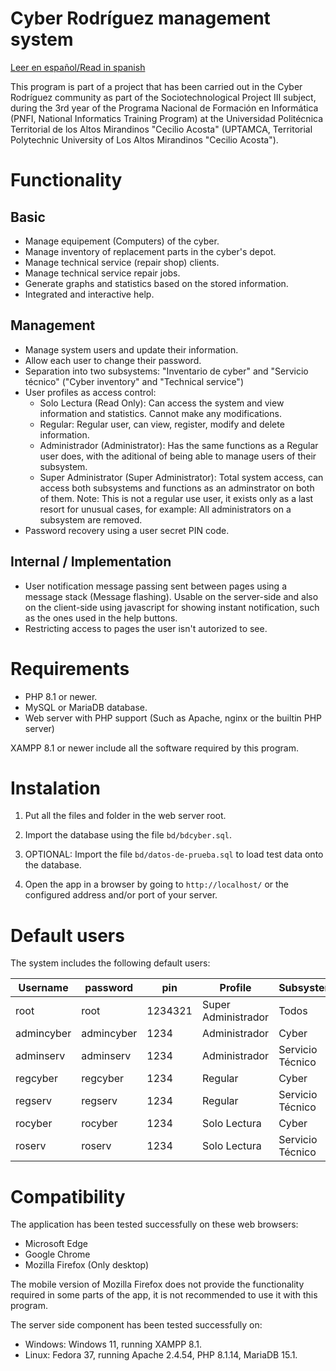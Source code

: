 # Cyber Rodríguez management system

[Leer en español/Read in spanish](README.md)

This program is part of a project that has been carried out in the Cyber Rodríguez community as part of the Sociotechnological Project III subject, during the 3rd year of the Programa Nacional de Formación en Informática (PNFI, National Informatics Training Program) at the Universidad Politécnica Territorial de los Altos Mirandinos "Cecilio Acosta" (UPTAMCA, Territorial Polytechnic University of Los Altos Mirandinos "Cecilio Acosta").

# Functionality

## Basic

* Manage equipement (Computers) of the cyber.
* Manage inventory of replacement parts in the cyber's depot.
* Manage technical service (repair shop) clients.
* Manage technical service repair jobs.
* Generate graphs and statistics based on the stored information.
* Integrated and interactive help.

## Management

* Manage system users and update their information.
* Allow each user to change their password.
* Separation into two subsystems:  "Inventario de cyber" and "Servicio técnico" ("Cyber inventory" and "Technical service")
* User profiles as access control:
    * Solo Lectura (Read Only): Can access the system and view information and statistics. Cannot make any modifications.
    * Regular: Regular user, can view, register, modify and delete information.
    * Administrador (Administrator): Has the same functions as a Regular user does, with the aditional of being able to manage users of their subsystem.
    * Super Administrator (Super Administrator): Total system access, can access both subsystems and functions as an adminstrator on both of them. Note: This is not a regular use user, it exists only as a last resort for unusual cases, for example: All administrators on a subsystem are removed.
* Password recovery using a user secret PIN code.

## Internal / Implementation

* User notification message passing sent between pages using a message stack (Message flashing). Usable on the server-side and also on the client-side using javascript for showing instant notification, such as the ones used in the help buttons.
* Restricting access to pages the user isn't autorized to see.

# Requirements

* PHP 8.1 or newer.
* MySQL or MariaDB database.
* Web server with PHP support (Such as Apache, nginx or the builtin PHP server)

XAMPP 8.1 or newer include all the software required by this program.

# Instalation

1. Put all the files and folder in the web server root.

2. Import the database using the file `bd/bdcyber.sql`.

3. OPTIONAL: Import the file `bd/datos-de-prueba.sql` to load test data onto the database.

4. Open the app in a browser by going to `http://localhost/` or the configured address and/or port of your server.

# Default users

The system includes the following default users:

| Username   | password   | pin     | Profile             | Subsystem        |
|------------|------------|---------|---------------------|------------------|
| root       | root       | 1234321 | Super Administrador | Todos            |
| admincyber | admincyber | 1234    | Administrador       | Cyber            |
| adminserv  | adminserv  | 1234    | Administrador       | Servicio Técnico |
| regcyber   | regcyber   | 1234    | Regular             | Cyber            |
| regserv    | regserv    | 1234    | Regular             | Servicio Técnico |
| rocyber    | rocyber    | 1234    | Solo Lectura        | Cyber            |
| roserv     | roserv     | 1234    | Solo Lectura        | Servicio Técnico |

# Compatibility

The application has been tested successfully on these web browsers:

* Microsoft Edge
* Google Chrome
* Mozilla Firefox (Only desktop)

The mobile version of Mozilla Firefox does not provide the functionality required in some parts of the app, it is not recommended to use it with this program.

The server side component has been tested successfully on:

* Windows: Windows 11, running XAMPP 8.1.
* Linux: Fedora 37, running Apache 2.4.54, PHP 8.1.14, MariaDB 15.1.